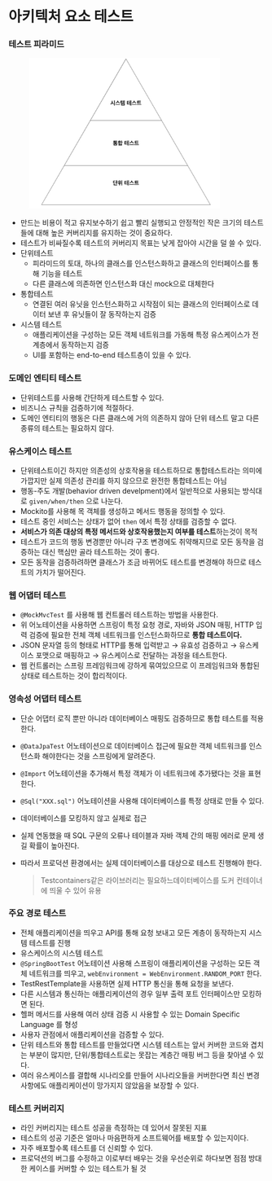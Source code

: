 # 아키텍처 요소 테스트



### 테스트 피라미드

<figure><img src="../../../.gitbook/assets/Untitled (8).png" alt="" width="375"><figcaption></figcaption></figure>

* 만드는 비용이 적고 유지보수하기 쉽고 빨리 실행되고 안정적인 작은 크기의 테스트들에 대해 높은 커버리지를 유지하는 것이 중요하다.
* 테스트가 비싸질수록 테스트의 커버리지 목표는 낮게 잡아야 시간을 덜 쓸 수 있다.
* 단위테스트
  * 피라미드의 토대, 하나의 클래스를 인스턴스화하고 클래스의 인터페이스를 통해 기능을 테스트
  * 다른 클래스에 의존하면 인스턴스화 대신 mock으로 대체한다
* 통합테스트
  * 연결된 여러 유닛을 인스턴스화하고 시작점이 되는 클래스의 인터페이스로 데이터 보낸 후 유닛들이 잘 동작하는지 검증
* 시스템 테스트
  * 애플리케이션을 구성하는 모든 객체 네트워크를 가동해 특정 유스케이스가 전 계층에서 동작하는지 검증
  * UI를 포함하는 end-to-end 테스트층이 있을 수 있다.

### 도메인 엔티티 테스트

* 단위테스트를 사용해 간단하게 테스트할 수 있다.
* 비즈니스 규칙을 검증하기에 적절하다.
* 도메인 엔티티의 행동은 다른 클래스에 거의 의존하지 않아 단위 테스트 말고 다른 종류의 테스트는 필요하지 않다.

### 유스케이스 테스트

* 단위테스트이긴 하지만 의존성의 상호작용을 테스트하므로 통합테스트라는 의미에 가깝지만 실제 의존성 관리를 하지 않으므로 완전한 통합테스트는 아님
* 행동-주도 개발(behavior driven develpment)에서 일반적으로 사용되는 방식대로 `given/when/then` 으로 나눈다.
* Mockito를 사용해 목 객체를 생성하고 메서드 행동을 정의할 수 있다.
* 테스트 중인 서비스는 상태가 없어 `then` 에서 특정 상태를 검증할 수 없다.
* **서비스가 의존 대상의 특정 메서드와 상호작용했는지 여부를 테스트**하는것이 목적
* 테스트가 코드의 행동 변경뿐만 아니라 구조 변경에도 취약해지므로 모든 동작을 검증하는 대신 핵심만 골라 테스트하는 것이 좋다.
* 모든 동작을 검증하려하면 클래스가 조금 바뀌어도 테스트를 변경해야 하므로 테스트의 가치가 떨어진다.

### 웹 어댑터 테스트

* `@MockMvcTest` 를 사용해 웹 컨트롤러 테스트하는 방법을 사용한다.
* 위 어노테이션을 사용하면 스프링이 특정 요청 경로, 자바와 JSON 매핑, HTTP 입력 검증에 필요한 전체 객체 네트워크를 인스턴스화하므로 **통합 테스트이다.**
* JSON 문자열 등의 형태로 HTTP를 통해 입력받고 → 유효성 검증하고 → 유스케이스 포맷으로 매핑하고 → 유스케이스로 전달하는 과정을 테스트한다.
* 웹 컨트롤러는 스프링 프레임워크에 강하게 묶여있으므로 이 프레임워크와 통합된 상태로 테스트하는 것이 합리적이다.

### 영속성 어댑터 테스트

* 단순 어댑터 로직 뿐만 아니라 데이터베이스 매핑도 검증하므로 통합 테스트를 적용한다.
* `@DataJpaTest` 어노테이션으로 데이터베이스 접근에 필요한 객체 네트워크를 인스턴스화 해야한다는 것을 스프링에게 알려준다.
* `@Import` 어노테이션을 추가해서 특정 객체가 이 네트워크에 추가됐다는 것을 표현한다.
* `@Sql("XXX.sql")` 어노테이션을 사용해 데이터베이스를 특정 상태로 만들 수 있다.
* 데이터베이스를 모킹하지 않고 실제로 접근
* 실제 연동했을 때 SQL 구문의 오류나 테이블과 자바 객체 간의 매핑 에러로 문제 생길 확률이 높아진다.
*   따라서 프로덕션 환경에서는 실제 데이터베이스를 대상으로 테스트 진행해야 한다.

    > Testcontainers같은 라이브러리는 필요하느데이터베이스를 도커 컨테이너에 띄울 수 있어 유용

### 주요 경로 테스트

* 전체 애플리케이션을 띄우고 API를 통해 요청 보내고 모든 계층이 동작하는지 시스템 테스트를 진행
* 유스케이스의 시스템 테스트
* `@SpringBootTest` 어노테이션 사용해 스프링이 애플리케이션을 구성하는 모든 객체 네트워크를 띄우고, `webEnvironment = WebEnvironment.RANDOM_PORT` 한다.
* TestRestTemplate을 사용하면 실제 HTTP 통신을 통해 요청을 보낸다.
* 다른 시스템과 통신하는 애플리케이션의 경우 일부 출력 포트 인터페이스만 모킹하면 된다.
* 헬퍼 메서드를 사용해 여러 상태 검증 시 사용할 수 있는 Domain Specific Language 를 형성
* 사용자 관점에서 애플리케이션을 검증할 수 있다.
* 단위 테스트와 통합 테스트를 만들었다면 시스템 테스트는 앞서 커버한 코드와 겹치는 부분이 많지만, 단위/통합테스트로는 못잡는 계층간 매핑 버그 등을 찾아낼 수 있다.
* 여러 유스케이스를 결합해 시나리오를 만들어 시나리오들을 커버한다면 최신 변경 사항에도 애플리케이션이 망가지지 않았음을 보장할 수 있다.

### 테스트 커버리지

* 라인 커버리지는 테스트 성공을 측정하는 데 있어서 잘못된 지표
* 테스트의 성공 기준은 얼마나 마음편하게 소프트웨어를 배포할 수 있는지이다.
* 자주 배포할수록 테스트를 더 신뢰할 수 있다.
* 프로덕션의 버그를 수정하고 이로부터 배우는 것을 우선순위로 하다보면 점점 방대한 케이스를 커버할 수 있는 테스트가 될 것

